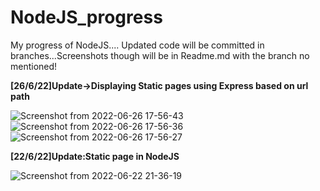 
# NodeJS_progress
My progress of NodeJS....
Updated code will be committed in branches...Screenshots though will be in Readme.md with the branch no mentioned!

**[26/6/22]Update->Displaying Static pages using Express based on url path**

![Screenshot from 2022-06-26 17-56-43](https://user-images.githubusercontent.com/76088773/175814133-618fbfad-f3bc-411a-a3da-620c4731525e.png)
![Screenshot from 2022-06-26 17-56-36](https://user-images.githubusercontent.com/76088773/175814135-c76fabcd-138a-4d21-aeb0-0ab735827d1b.png)
![Screenshot from 2022-06-26 17-56-27](https://user-images.githubusercontent.com/76088773/175814136-9e5658fb-d61d-4f54-8624-a9632e969a6c.png)

**[22/6/22]Update:Static page in NodeJS**

![Screenshot from 2022-06-22 21-36-19](https://user-images.githubusercontent.com/76088773/175080603-2f1b667d-c0b5-44aa-8815-6e7a599227f0.png)
